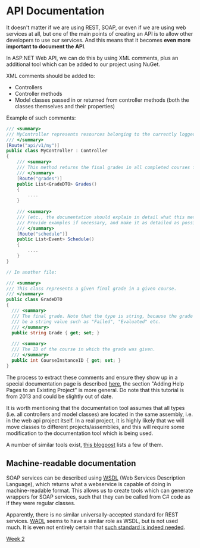 # API Documentation

It doesn't matter if we are using REST, SOAP, or even if we are using web services at all, but one of the main points of
creating an API is to allow other developers to use our services. And this means that it becomes **even more important to document the API**.

In ASP.NET Web API, we can do this by using XML comments, plus an additional tool which can be added to our project using
NuGet.

XML comments should be added to:

* Controllers
* Controller methods
* Model classes passed in or returned from controller methods (both the classes themselves and their properties)

Example of such comments:

```c#
/// <summary>
/// MyController represents resources belonging to the currently logged in user.
/// </summary>
[Route("api/v1/my")]
public class MyController : Controller
{
    /// <summary>
    /// This method returns the final grades in all completed courses for the given student.
    /// </summary>
    [Route("grades")]
    public List<GradeDTO> Grades()
    {
        ....
    }
    
    /// <summary>
    /// (etc., the documentation should explain in detail what this method does!
    /// Provide examples if necessary, and make it as detailed as possible.)
    /// </summary>
    [Route("schedule")]
    public List<Event> Schedule()
    {
        ....
    }
}

// In another file:

/// <summary>
/// This class represents a given final grade in a given course.
/// </summary>
public class GradeDTO
{
  /// <summary>
  /// The final grade. Note that the type is string, because the grade could 
  /// be a string value such as "Failed", "Evaluated" etc.
  /// </summary>
  public string Grade { get; set; }
  
  /// <summary>
  /// The ID of the course in which the grade was given.
  /// </summary>
  public int CourseInstanceID { get; set; }
}
```

The process to extract these comments and ensure they show up in a special documentation page is described [here](http://www.asp.net/web-api/overview/creating-web-apis/creating-api-help-pages), the section "Adding Help Pages to an Existing Project" is more general. Do note that this tutorial is from 2013 and could be slightly out of date.

It is worth mentioning that the documentation tool assumes that all types (i.e. all controllers and model classes) are located in the same assembly, i.e. in the web api project itself. In a real project, it is highly likely that we will move classes to different projects/assemblies, and this will require some modification to the documentation tool which is being used.

A number of similar tools exist, [this blogpost](http://whyidentity.blogspot.com/2012/07/dynamic-api-reference-generators-aka.html) lists a few of them.

## Machine-readable documentation

SOAP services can be described using [WSDL](http://en.wikipedia.org/wiki/Web_Services_Description_Language) (Web Services Description Language), which returns what a webservice is capable of doing in machine-readable format. 
This allows us to create tools which can generate wrappers for SOAP services, such that they can be called from C# 
code as if they were regular classes. 

Apparently, there is no similar universally-accepted standard for REST services. [WADL](http://en.wikipedia.org/wiki/Web_Application_Description_Language) seems to have a similar role as WSDL, but
is not used much. It is even not entirely certain that [such standard is indeed needed](http://bitworking.org/news/193/Do-we-need-WADL).

[Week 2](../Week02)
